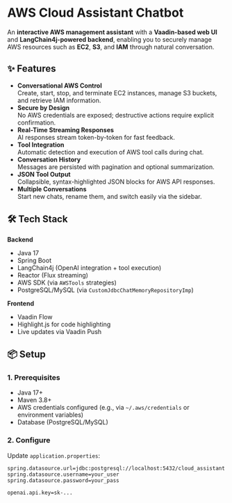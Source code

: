 # AWS Cloud Assistant Chatbot

An **interactive AWS management assistant** with a **Vaadin-based web UI** and **LangChain4j-powered backend**, enabling you to securely manage AWS resources such as **EC2**, **S3**, and **IAM** through natural conversation.

## ✨ Features

- **Conversational AWS Control**  
  Create, start, stop, and terminate EC2 instances, manage S3 buckets, and retrieve IAM information.
- **Secure by Design**  
  No AWS credentials are exposed; destructive actions require explicit confirmation.
- **Real-Time Streaming Responses**  
  AI responses stream token-by-token for fast feedback.
- **Tool Integration**  
  Automatic detection and execution of AWS tool calls during chat.
- **Conversation History**  
  Messages are persisted with pagination and optional summarization.
- **JSON Tool Output**  
  Collapsible, syntax-highlighted JSON blocks for AWS API responses.
- **Multiple Conversations**  
  Start new chats, rename them, and switch easily via the sidebar.

## 🛠 Tech Stack

**Backend**
- Java 17  
- Spring Boot  
- LangChain4j (OpenAI integration + tool execution)  
- Reactor (Flux streaming)  
- AWS SDK (via `AWSTools` strategies)  
- PostgreSQL/MySQL (via `CustomJdbcChatMemoryRepositoryImp`)

**Frontend**
- Vaadin Flow  
- Highlight.js for code highlighting  
- Live updates via Vaadin Push

## 📦 Setup

### 1. Prerequisites
- Java 17+
- Maven 3.8+
- AWS credentials configured (e.g., via `~/.aws/credentials` or environment variables)
- Database (PostgreSQL/MySQL)

### 2. Configure
Update `application.properties`:

```properties
spring.datasource.url=jdbc:postgresql://localhost:5432/cloud_assistant
spring.datasource.username=your_user
spring.datasource.password=your_pass

openai.api.key=sk-...
